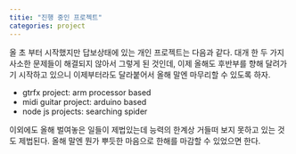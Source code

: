 ```yaml
---
titie: "진행 중인 프로젝트"
categories: project
---
```


올 초 부터 시작했지만 답보상태에 있는 개인 프로젝트는 다음과 같다. 대개 한 두 가지 사소한 문제들이 해결되지 않아서 그렇게 된 것인데, 이제 올해도 후반부를 향해 달려가기 시작하고 있으니 이제부터라도 달라붙어서 올해 말엔 마무리할 수 있도록 하자.

- gtrfx project: arm processor based
- midi guitar project: arduino based
- node js projects: searching spider

이외에도 올해 벌여놓은 일들이 제법있는데 능력의 한계상 거들떠 보지 못하고 있는 것도 제법된다. 올해 말엔 뭔가 뿌듯한 마음으로 한해를 마감할 수 있었으면 한다.

